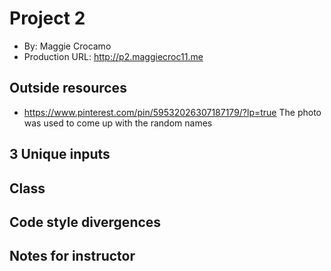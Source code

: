 # Project 2
+ By: Maggie Crocamo
+ Production URL: <http://p2.maggiecroc11.me>

## Outside resources
+ https://www.pinterest.com/pin/59532026307187179/?lp=true
The photo was used to come up with the random names

## 3 Unique inputs

## Class

## Code style divergences

## Notes for instructor

